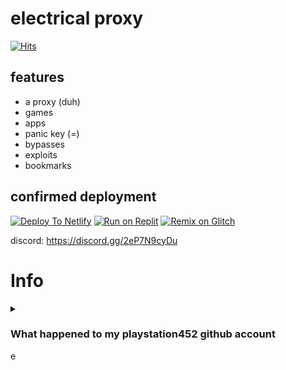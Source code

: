 # electrical proxy
[![Hits](https://hits.seeyoufarm.com/api/count/incr/badge.svg?url=https%3A%2F%2Fgithub.com%2Felectrical-development%2FElectrical-Proxy%2F&count_bg=%2379C83D&title_bg=%23555555&icon=&icon_color=%23E7E7E7&title=hits&edge_flat=false)](https://hits.seeyoufarm.com)

## features

- a proxy (duh)
- games
- apps
- panic key (=)
- bypasses
- exploits
- bookmarks

## confirmed deployment
[![Deploy To Netlify](https://binbashbanana.github.io/deploy-buttons/buttons/remade/netlify.svg)](https://netlify.com)
[![Run on Replit](https://binbashbanana.github.io/deploy-buttons/buttons/remade/replit.svg)](https://replit.com/@playstation451/Electrical-Proxy)
[![Remix on Glitch](https://binbashbanana.github.io/deploy-buttons/buttons/remade/glitch.svg)](https://glitch.com/edit/#!/import/git?url=https://github.com/electrical-development/Electrical-Proxy)


discord: https://discord.gg/2eP7N9cyDu

# Info

<details><summary><h3>What happened to my playstation452 github account</h3></summary>

idk
</details>
e

